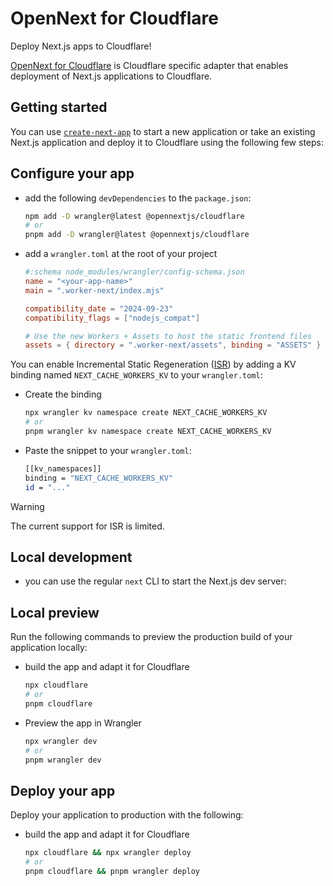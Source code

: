 # OpenNext for Cloudflare

Deploy Next.js apps to Cloudflare!

[OpenNext for Cloudflare](https://opennext.js.org/cloudflare) is Cloudflare specific adapter that enables deployment of Next.js applications to Cloudflare.

## Getting started

You can use [`create-next-app`](https://nextjs.org/docs/pages/api-reference/cli/create-next-app) to start a new application or take an existing Next.js application and deploy it to Cloudflare using the following few steps:

## Configure your app

- add the following `devDependencies` to the `package.json`:

  ```bash
  npm add -D wrangler@latest @opennextjs/cloudflare
  # or
  pnpm add -D wrangler@latest @opennextjs/cloudflare
  ```

- add a `wrangler.toml` at the root of your project

  ```toml
  #:schema node_modules/wrangler/config-schema.json
  name = "<your-app-name>"
  main = ".worker-next/index.mjs"

  compatibility_date = "2024-09-23"
  compatibility_flags = ["nodejs_compat"]

  # Use the new Workers + Assets to host the static frontend files
  assets = { directory = ".worker-next/assets", binding = "ASSETS" }
  ```

You can enable Incremental Static Regeneration ([ISR](https://nextjs.org/docs/app/building-your-application/data-fetching/incremental-static-regeneration)) by adding a KV binding named `NEXT_CACHE_WORKERS_KV` to your `wrangler.toml`:

- Create the binding

  ```bash
  npx wrangler kv namespace create NEXT_CACHE_WORKERS_KV
  # or
  pnpm wrangler kv namespace create NEXT_CACHE_WORKERS_KV
  ```

- Paste the snippet to your `wrangler.toml`:

  ```bash
  [[kv_namespaces]]
  binding = "NEXT_CACHE_WORKERS_KV"
  id = "..."
  ```

> [!WARNING]
> The current support for ISR is limited.

## Local development

- you can use the regular `next` CLI to start the Next.js dev server:

## Local preview

Run the following commands to preview the production build of your application locally:

- build the app and adapt it for Cloudflare

  ```bash
  npx cloudflare
  # or
  pnpm cloudflare
  ```

- Preview the app in Wrangler

  ```bash
  npx wrangler dev
  # or
  pnpm wrangler dev
  ```

## Deploy your app

Deploy your application to production with the following:

- build the app and adapt it for Cloudflare

  ```bash
  npx cloudflare && npx wrangler deploy
  # or
  pnpm cloudflare && pnpm wrangler deploy
  ```
